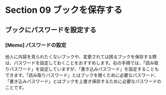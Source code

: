 # Section 09 ブックを保存する

## ブックにパスワードを設定する

### [Memo] パスワードの設定
他人に内容を見られたくないブックや、変更されては困るブックを保存する際は、パスワードを設定しておくことをおすすめします。右の手順では、「読み取りパスワード」を設定していますが、「書き込みパスワード」を設定することもできます。「読み取りパスワード」とはブックを開くために必要なパスワード、「書き込みパスワード」とはブックを上書き保存するために必要なパスワードのことです。
